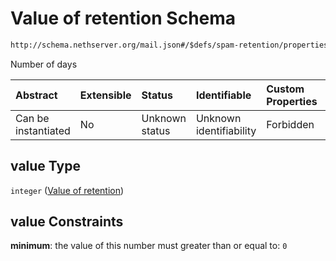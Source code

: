 # Value of retention Schema

```txt
http://schema.nethserver.org/mail.json#/$defs/spam-retention/properties/value
```

Number of days

| Abstract            | Extensible | Status         | Identifiable            | Custom Properties | Additional Properties | Access Restrictions | Defined In                                      |
| :------------------ | :--------- | :------------- | :---------------------- | :---------------- | :-------------------- | :------------------ | :---------------------------------------------- |
| Can be instantiated | No         | Unknown status | Unknown identifiability | Forbidden         | Allowed               | none                | [mail.json\*](mail.json "open original schema") |

## value Type

`integer` ([Value of retention](mail-defs-spam-retention-properties-value-of-retention.md))

## value Constraints

**minimum**: the value of this number must greater than or equal to: `0`
